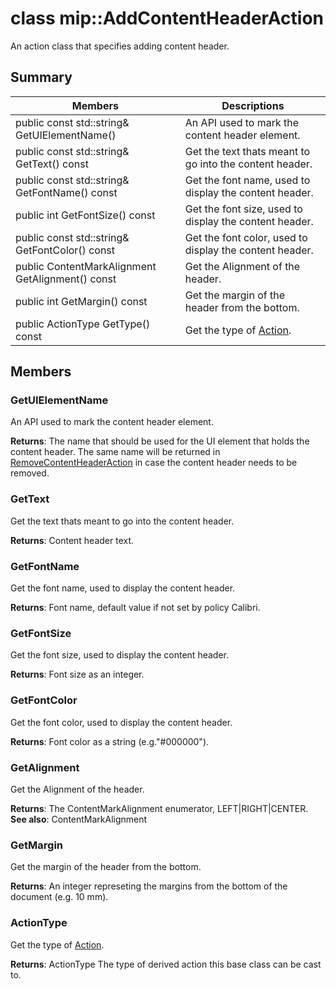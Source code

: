 # class mip::AddContentHeaderAction 
An action class that specifies adding content header.
  
## Summary
 Members                        | Descriptions                                
--------------------------------|---------------------------------------------
 public const std::string& GetUIElementName()  |  An API used to mark the content header element.
 public const std::string& GetText() const  |  Get the text thats meant to go into the content header.
 public const std::string& GetFontName() const  |  Get the font name, used to display the content header.
 public int GetFontSize() const  |  Get the font size, used to display the content header.
 public const std::string& GetFontColor() const  |  Get the font color, used to display the content header.
 public ContentMarkAlignment GetAlignment() const  |  Get the Alignment of the header.
 public int GetMargin() const  |  Get the margin of the header from the bottom.
 public ActionType GetType() const  |  Get the type of [Action](class_mip_action.md).
  
## Members
  
### GetUIElementName
An API used to mark the content header element.

  
**Returns**: The name that should be used for the UI element that holds the content header. The same name will be returned in [RemoveContentHeaderAction](class_mip_removecontentheaderaction.md) in case the content header needs to be removed.
  
### GetText
Get the text thats meant to go into the content header.

  
**Returns**: Content header text.
  
### GetFontName
Get the font name, used to display the content header.

  
**Returns**: Font name, default value if not set by policy Calibri.
  
### GetFontSize
Get the font size, used to display the content header.

  
**Returns**: Font size as an integer.
  
### GetFontColor
Get the font color, used to display the content header.

  
**Returns**: Font color as a string (e.g."#000000").
  
### GetAlignment
Get the Alignment of the header.

  
**Returns**: The ContentMarkAlignment enumerator, LEFT|RIGHT|CENTER. 
**See also**: ContentMarkAlignment
  
### GetMargin
Get the margin of the header from the bottom.

  
**Returns**: An integer represeting the margins from the bottom of the document (e.g. 10 mm).
  
### ActionType
Get the type of [Action](class_mip_action.md).

  
**Returns**: ActionType The type of derived action this base class can be cast to.